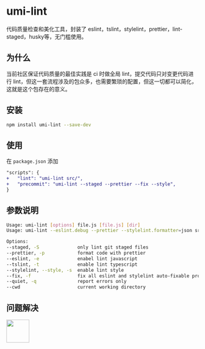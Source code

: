 # umi-lint

代码质量检查和美化工具，封装了 eslint，tslint，stylelint，prettier，lint-staged，husky等，无门槛使用。

## 为什么

当前社区保证代码质量的最佳实践是 ci 时做全局 lint，提交代码只对变更代码进行 lint，但这一套流程涉及的包众多，也需要繁琐的配置，但这一切都可以简化，这就是这个包存在的意义。

## 安装

```bash
npm install umi-lint --save-dev
```

## 使用

在 `package.json` 添加

```diff
"scripts": {
+   "lint": "umi-lint src/",
+   "precommit": "umi-lint --staged --prettier --fix --style",
}
```

## 参数说明

```bash
Usage: umi-lint [options] file.js [file.js] [dir]
Usage: umi-lint --eslint.debug --prettier --stylelint.formatter=json src/

Options:
--staged, -S              only lint git staged files                          [boolean] [default: false]
--prettier, -p            format code with prettier                           [boolean] [default: false]
--eslint, -e              enabel lint javascript                              [boolean] [default: true]
--tslint, -t              enable lint typescript                              [boolean] [default: true]
--stylelint, --style, -s  enable lint style                                   [boolean] [default: false]
--fix, -f                 fix all eslint and stylelint auto-fixable problems  [boolean] [default: false]
--quiet, -q               report errors only                                  [boolean] [default: false]
--cwd                     current working directory                             [default: process.cwd()]
```

## 问题解决

<img src="https://gw.alipayobjects.com/zos/rmsportal/jPXcQOlGLnylGMfrKdBz.jpg" width="60" />
